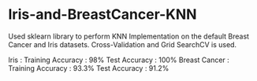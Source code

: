 # Iris-and-BreastCancer-KNN
Used sklearn library to perform KNN Implementation on the default Breast Cancer and Iris datasets. 
Cross-Validation and Grid SearchCV is used. 

Iris : Training Accuracy : 98%
       Test Accuracy : 100%
Breast Cancer : Training Accuracy : 93.3%
                Test Accuracy : 91.2%

